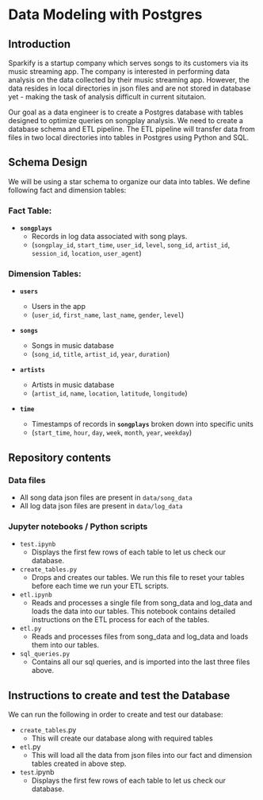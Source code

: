 
# Data Modeling with Postgres

## Introduction

Sparkify is a startup company which serves songs to its customers via its music streaming app. The company is interested in 
performing data analysis on the data collected by their music streaming app. However, the data resides in local directories
in json files and are not stored in database yet - making the task of analysis difficult in current situtaion.

Our goal as a data engineer is to create a Postgres database with tables designed to optimize queries on songplay analysis.
We need to create a database schema and ETL pipeline. The ETL pipeline will transfer data from files in two local directories
into tables in Postgres using Python and SQL.

## Schema Design

We will be using a star schema to organize our data into tables. 
We define following fact and dimension tables:

### Fact Table:

- __`songplays`__
    - Records in log data associated with song plays.
    - (`songplay_id`, `start_time`, `user_id`, `level`, `song_id`, `artist_id`, `session_id`, `location`, `user_agent`)

### Dimension Tables:

- __`users`__
    - Users in the app
    - (`user_id`, `first_name`, `last_name`, `gender`, `level`)
    
- __`songs`__
    - Songs in music database
    - (`song_id`, `title`, `artist_id`, `year`, `duration`)

- __`artists`__
    - Artists in music database
    - (`artist_id`, `name`, `location`, `latitude`, `longitude`)
    
- __`time`__
    - Timestamps of records in __`songplays`__ broken down into specific units
    - (`start_time`, `hour`, `day`, `week`, `month`, `year`, `weekday`)
    
## Repository contents

### Data files

- All song data json files are present in `data/song_data`
- All log data json files are present in `data/log_data`

### Jupyter notebooks / Python scripts

- `test.ipynb`
    -  Displays the first few rows of each table to let us check our database.
- `create_tables.py`
    - Drops and creates our tables. We run this file to reset your tables before each time we run your ETL scripts.
- `etl.ipynb`
    - Reads and processes a single file from song_data and log_data and loads the data into our tables. This notebook contains detailed instructions on the ETL process for each of the tables.
- `etl.py`
    - Reads and processes files from song_data and log_data and loads them into our tables.
- `sql_queries.py`
    - Contains all our sql queries, and is imported into the last three files above.

## Instructions to create and test the Database

We can run the following in order to create and test our database:

- `create_tables`.py
    - This will create our database along with required tables
- `etl`.py
    - This will load all the data from json files into our fact and dimension tables created in above step.
- `test`.ipynb   
    - Displays the first few rows of each table to let us check our database.
